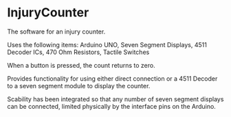 # InjuryCounter

The software for an injury counter.

Uses the following items:
Arduino UNO,
Seven Segment Displays,
4511 Decoder ICs,
470 Ohm Resistors,
Tactile Switches

When a button is pressed, the count returns to zero.

Provides functionality for using either direct connection or a 4511 Decoder to a seven segment module to display the counter.

Scability has been integrated so that any number of seven segment displays can be connected, limited physically by the interface pins on the Arduino.
